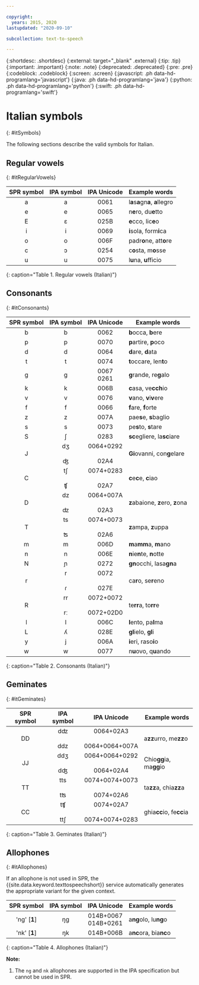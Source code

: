 ```yaml
---

copyright:
  years: 2015, 2020
lastupdated: "2020-09-10"

subcollection: text-to-speech

---
```


{:shortdesc: .shortdesc}
{:external: target="_blank" .external}
{:tip: .tip}
{:important: .important}
{:note: .note}
{:deprecated: .deprecated}
{:pre: .pre}
{:codeblock: .codeblock}
{:screen: .screen}
{:javascript: .ph data-hd-programlang='javascript'}
{:java: .ph data-hd-programlang='java'}
{:python: .ph data-hd-programlang='python'}
{:swift: .ph data-hd-programlang='swift'}

# Italian symbols
{: #itSymbols}

The following sections describe the valid symbols for Italian.

## Regular vowels
{: #itRegularVowels}

| SPR symbol | IPA symbol | IPA Unicode | Example words |
|:----------:|:----------:|:-----------:|---------------|
| a | a | 0061 | l**a**s**a**gn**a**, **a**llegro |
| e | e | 0065 | n**e**ro, du**e**tto |
| E | &#603; | 025B | **e**cco, lic**e**o |
| i | i | 0069 | **i**sola, form**i**ca |
| o | o | 006F | padr**o**ne, att**o**re |
| c | &#596; | 0254 | c**o**sta, m**o**sse |
| u | u | 0075 | l**u**na, **u**fficio |
{: caption="Table 1. Regular vowels (Italian)"}

## Consonants
{: #itConsonants}

| SPR symbol | IPA symbol | IPA Unicode | Example words |
|:----------:|:----------:|:-----------:|---------------|
| b | b | 0062 | **b**occa, **b**ere |
| p | p | 0070 | **p**artire, **p**oco |
| d | d | 0064 | **d**are, **d**ata |
| t | t | 0074 | **t**occare, len**t**o |
| g | g | 0067<br/>0261 | **g**rande, re**g**alo |
| k | k | 006B | **c**asa, ve**cch**io |
| v | v | 0076 | **v**ano, **v**i**v**ere |
| f | f | 0066 | **f**are, **f**orte |
| z | z | 007A | pae**s**e, **s**baglio |
| s | s | 0073 | pe**s**to, **s**tare |
| S | &#643; | 0283 | **sc**egliere, la**sc**iare |
| J | d&#658;<br/><br/>&#676; | 0064+0292<br/><br/>02A4 | **Gi**ovanni, con**g**elare |
| C | t&#643;<br/><br/>&#679; | 0074+0283<br/><br/>02A7 | **c**e**c**e, **c**iao |
| D | dz<br/><br/>&#675; | 0064+007A<br/><br/>02A3 | **z**abaione, **z**ero, **z**ona |
| T | ts<br/><br/>&#678; | 0074+0073<br/><br/>02A6 | **z**ampa, **z**uppa |
| m | m | 006D | **m**a**mm**a, **m**ano |
| n | n | 006E | **n**ie**n**te, **n**otte |
| N | &#626; | 0272 | **gn**occhi, lasa**gn**a |
| r | r<br/><br/>&#638; | 0072<br/><br/>027E | ca**r**o, se**r**eno |
| R | rr<br/><br/>r&#720; | 0072+0072<br/><br/>0072+02D0 | te**rr**a, to**rr**e |
| l | l | 006C | **l**ento, pa**l**ma |
| L | &#654; | 028E | **gl**ielo, **gl**i |
| y | j | 006A | **i**eri, raso**i**o |
| w | w | 0077 | n**u**ovo, q**u**ando |
{: caption="Table 2. Consonants (Italian)"}

## Geminates
{: #itGeminates}

| SPR symbol | IPA symbol | IPA Unicode | Example words |
|:----------:|:----------:|:-----------:|---------------|
| DD | d&#675;<br/><br/>ddz | 0064+02A3<br/><br/>0064+0064+007A | a**zz**urro, me**zz**o |
| JJ | dd&#658;<br/><br/>d&#676; | 0064+0064+0292<br/><br/>0064+02A4 | Chio**gg**ia, ma**gg**io |
| TT | tts<br/><br/>t&#678; | 0074+0074+0073<br/><br/>0074+02A6 | ta**zz**a, chia**zz**a |
| CC | t&#679;<br/><br/>tt&#643; | 0074+02A7<br/><br/>0074+0074+0283 | ghia**cc**io, fe**cc**ia |
{: caption="Table 3. Geminates (Italian)"}

## Allophones
{: #itAllophones}

If an allophone is not used in SPR, the {{site.data.keyword.texttospeechshort}} service automatically generates the appropriate variant for the given context.

| SPR symbol | IPA symbol | IPA Unicode | Example words |
|:----------:|:----------:|:-----------:|---------------|
| 'ng' [**1**] | &#331;g | 014B+0067<br/>014B+0261 | a**ng**olo, lu**ng**o |
| 'nk' [**1**] | &#331;k | 014B+006B | a**nc**ora, bia**nc**o |
{: caption="Table 4. Allophones (Italian)"}

**Note:**

1.  The `ng` and `nk` allophones are supported in the IPA specification but cannot be used in SPR.
